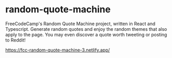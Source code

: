 # random-quote-machine
 FreeCodeCamp's Random Quote Machine project, written in React and Typescript. Generate random quotes and enjoy the random themes that also apply to the page.
 You may even discover a quote worth tweeting or posting to Reddit!

 https://fcc-random-quote-machine-3.netlify.app/